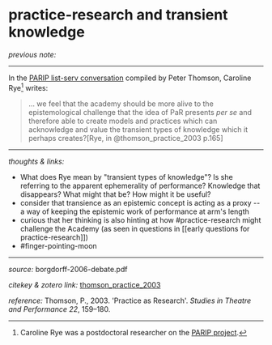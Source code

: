 
# practice-research and transient knowledge

_previous note:_ 

---


In the [PARIP list-serv conversation](https://www.jiscmail.ac.uk/cgi-bin/webadmin?A0=PARIP) compiled by Peter Thomson, Caroline Rye[^1] writes:

>... we feel that the academy should be more alive to the epistemological challenge that the idea of PaR presents _per se_ and therefore able to create models and practices which can acknowledge and value the transient types of knowledge which it perhaps creates?[Rye, in @thomson_practice_2003 p.165]

[^1]: Caroline Rye was a postdoctoral researcher on the [PARIP project](https://www.bris.ac.uk/parip/).

---

_thoughts & links:_

- What does Rye mean by "transient types of knowledge"? Is she referring to the apparent ephemerality of performance? Knowledge that disappears? What might that be? How might it be useful? 
- consider that transience as an epistemic concept is acting as a proxy -- a way of keeping the epistemic work of performance at arm's length
- curious that her thinking is also hinting at how #practice-research might challenge the Academy (as seen in questions in [[early questions for practice-research]]) 
- #finger-pointing-moon 

---

_source:_ borgdorff-2006-debate.pdf

_citekey & zotero link:_ [thomson_practice_2003](zotero://select/items/1_2L3RKVVB)

_reference:_ Thomson, P., 2003. 'Practice as Research'. _Studies in Theatre and Performance 22_, 159–180.


